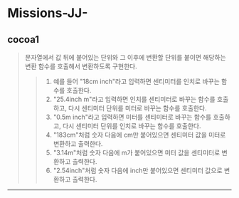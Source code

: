 # Missions-JJ-
## cocoa1
> 문자열에서 값 뒤에 붙어있는 단위와 그 이후에 변환할 단위를 붙이면 해당하는 변환 함수를 호출해서 변환하도록 구현한다.
>> 1. 예를 들어 "18cm inch"라고 입력하면 센티미터를 인치로 바꾸는 함수를 호출한다.
>> 2. "25.4inch m"라고 입력하면 인치를 센티미터로 바꾸는 함수를 호출하고, 다시 센티미터 단위를 미터로 바꾸는 함수를 호출한다.
>> 3. "0.5m inch"라고 입력하면 미터를 센티미터로 바꾸는 함수를 호출하고, 다시 센티미터 단위를 인치로 바꾸는 함수를 호출한다.
>> 4. "183cm"처럼 숫자 다음에 cm만 붙어있으면 센티미터 값을 미터로 변환하고 출력한다.
>> 5. "3.14m"처럼 숫자 다음에 m가 붙어있으면 미터 값을 센티미터로 변환하고 출력한다.
>> 6. "2.54inch"처럼 숫자 다음에 inch만 붙어있으면 센티미터 값으로 변환하고 출력한다.
---
